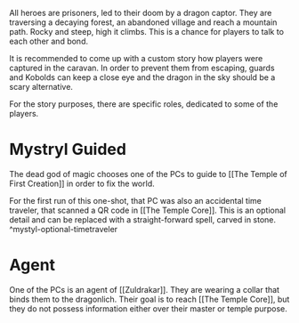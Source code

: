All heroes are prisoners, led to their doom by a dragon captor. They are traversing a decaying forest, an abandoned village and reach a mountain path. Rocky and steep, high it climbs. This is a chance for players to talk to each other and bond.

It is recommended to come up with a custom story how players were captured in the caravan. In order to prevent them from escaping, guards and Kobolds can keep a close eye and the dragon in the sky should be a scary alternative.

For the story purposes, there are specific roles, dedicated to some of the players.
# Mystryl Guided
The dead god of magic chooses one of the PCs to guide to [[The Temple of First Creation]] in order to fix the world. 

For the first run of this one-shot, that PC was also an accidental time traveler, that scanned a QR code in [[The Temple Core]]. This is an optional detail and can be replaced with a straight-forward spell, carved in stone. ^mystyl-optional-timetraveler
# Agent
One of the PCs is an agent of [[Zuldrakar]]. They are wearing a collar that binds them to the dragonlich. Their goal is to reach [[The Temple Core]], but they do not possess information either over their master or temple purpose.